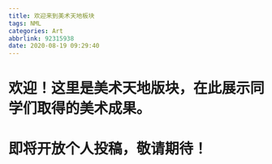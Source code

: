```yaml
---
title: 欢迎来到美术天地板块
tags: NML
categories: Art
abbrlink: 92315938
date: 2020-08-19 09:29:40
---
```

# 欢迎！这里是美术天地版块，在此展示同学们取得的美术成果。
# 即将开放个人投稿，敬请期待！